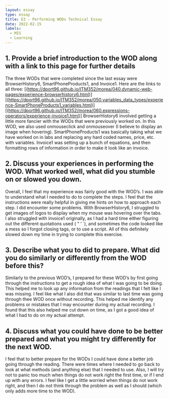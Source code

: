 ```yaml
---
layout: essay
type: essay
title: E3 - Performing WODs Technical Essay
date: 2022-02-15
labels:
  - MIS
  - Learning
---
```

## 1. Provide a brief introduction to the WOD along with a link to this page for further details
The three WODs that were completed since the last essay were BrowserHistory6, SmartPhoneProducts1, and Invoice1. Here are the links to all three: 
[(https://dport96.github.io/ITM352/morea/040.dynamic-web-pages/experience-browserhistory6.html)]
[(https://dport96.github.io/ITM352/morea/050.variables_data_types/experience-SmartPhoneProducts1_variables.html)]
[(https://dport96.github.io/ITM352/morea/060.expressions-operators/experience-invoice1.html)]
BrowserHistory6 involved getting a little more fancier with the WODs that were previously worked on. In this WOD, we also used onmouseclick  and onmouseover (I believe to display an image when hovering). SmartPhoneProducts1 was basically taking what we have worked on in labs and replacing any hard coded names, price, etc. with variables.  Invoice1 was setting up a bunch of equations, and then formatting rows of information in order to make it look like an invoice. 
## 2. Discuss your experiences in performing the WOD. What worked well, what did you stumble on or slowed you down.
Overall, I feel that my experience was fairly good with the WOD’s. I was able to understand what I needed to do to complete the steps. I feel that the instructions were really helpful in giving me hints on how to approach each step. I did encounter some problems. With BrowserHistory6, I struggled to get images of logos to display when my mouse was hovering over the tabs. I also struggled with invoice1 originally, as I had a hard time either figuring out the different quotations used ( “ ‘ `), and sometimes the code looked like a mess so I forgot closing tags, or to use a script. All of this definitely slowed down my time in trying to complete this exercise. 
## 3. Describe what you to did to prepare. What did you do similarly or differently from the WOD before this?
Similarly to the previous WOD’s, I prepared for these WOD’s by first going through the instructions to get a rough idea of what I was going to be doing. This helped me to look up any information from the readings that I felt like I was missing. I feel like what I also did that was similar to last time was going through thee WOD once without recording. This helped me identify any problems or mistakes that I may encounter during my actual recording. I found that  this also helped me cut down on time, as I got a good idea of what I had to do on my actual attempt. 
## 4. Discuss what you could have done to be better prepared and what you might try differently for the next WOD.
I feel that to better prepare for the WODs I could have done a better job going through the reading. There were times where I needed to go back to look at what methods (and anything else) that I needed to use. Also, I will try not to panic too much when things do not work right the first time, or if I end up with any errors. I feel like I get a little worried when things do not work right, and then I do not think through the problem as well as I should (which only adds more time to the WOD). 
